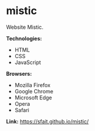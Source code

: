 # mistic
Website Mistic.

**Technologies:**
* HTML
* CSS
* JavaScript

**Browsers:**
* Mozilla Firefox
* Google Chrome
* Microsoft Edge
* Opera
* Safari

**Link:** https://sfait.github.io/mistic/
